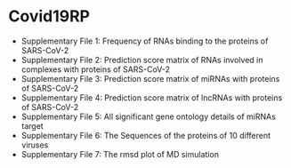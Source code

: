# Covid19RP

* Supplementary File 1: Frequency of RNAs binding to the proteins of SARS-CoV-2
* Supplementary File 2: Prediction score matrix of RNAs involved in complexes with proteins of SARS-CoV-2
* Supplementary File 3: Prediction score matrix of miRNAs with proteins of SARS-CoV-2
* Supplementary File 4: Prediction score matrix of lncRNAs with proteins of SARS-CoV-2
* Supplementary File 5: All significant gene ontology details of miRNAs target
* Supplementary File 6: The Sequences of the proteins of 10 different viruses 
* Supplementary File 7: The rmsd plot of MD simulation
